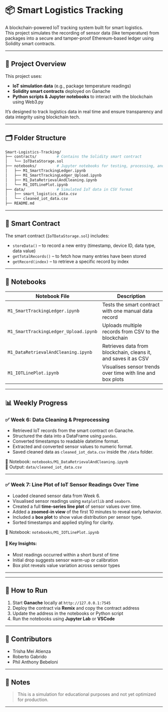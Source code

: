 # 📦 Smart Logistics Tracking

A blockchain-powered IoT tracking system built for smart logistics.  
This project simulates the recording of sensor data (like temperature) from packages into a secure and tamper-proof Ethereum-based ledger using Solidity smart contracts.

---

## 🚀 Project Overview

This project uses:
- **IoT simulation data** (e.g., package temperature readings)
- **Solidity smart contracts** deployed on Ganache
- **Python scripts & Jupyter notebooks** to interact with the blockchain using Web3.py

It’s designed to track logistics data in real time and ensure transparency and data integrity using blockchain tech.

---

## 🗂️ Folder Structure
```bash
Smart-Logistics-Tracking/
├── contracts/         # Contains the Solidity smart contract
│   └── IoTDataStorage.sol
├── notebooks/         # Jupyter notebooks for testing, processing, and plotting
│   ├── M1_SmartTrackingLedger.ipynb
│   ├── M1_SmartTrackingLedger_Upload.ipynb
│   ├── M1_DataRetrievalAndCleaning.ipynb
│   └── M1_IOTLinePlot.ipynb
├── data/              # Simulated IoT data in CSV format
│   ├── smart_logistics_data.csv
│   └── cleaned_iot_data.csv
├── README.md
```


---

## 🔐 Smart Contract

The smart contract (`IoTDataStorage.sol`) includes:
- `storeData()` – to record a new entry (timestamp, device ID, data type, data value)
- `getTotalRecords()` – to fetch how many entries have been stored
- `getRecord(index)` – to retrieve a specific record by index

---

## 📓 Notebooks

| Notebook File | Description |
|---------------|-------------|
| `M1_SmartTrackingLedger.ipynb` | Tests the smart contract with one manual data record |
| `M1_SmartTrackingLedger_Upload.ipynb` | Uploads multiple records from CSV to the blockchain |
| `M1_DataRetrievalAndCleaning.ipynb` | Retrieves data from blockchain, cleans it, and saves it as CSV |
| `M1_IOTLinePlot.ipynb` | Visualises sensor trends over time with line and box plots |

---


## 📊 Weekly Progress

### ✅ Week 6: Data Cleaning & Preprocessing

- Retrieved IoT records from the smart contract on Ganache.
- Structured the data into a DataFrame using `pandas`.
- Converted timestamps to readable datetime format.
- Extracted and converted sensor values to numeric format.
- Saved cleaned data as `cleaned_iot_data.csv` inside the `/data` folder.

📁 Notebook: `notebooks/M1_DataRetrievalAndCleaning.ipynb`  
📄 Output: `data/cleaned_iot_data.csv`

---

### ✅ Week 7: Line Plot of IoT Sensor Readings Over Time

- Loaded cleaned sensor data from Week 6.
- Visualised sensor readings using `matplotlib` and `seaborn`.
- Created a full **time-series line plot** of sensor values over time.
- Added a **zoomed-in view** of the first 10 minutes to reveal early behavior.
- Included a **box plot** to show value distribution per sensor type.
- Sorted timestamps and applied styling for clarity.

📁 Notebook: `notebooks/M1_IOTLinePlot.ipynb`

#### 🧠 Key Insights:
- Most readings occurred within a short burst of time
- Initial drop suggests sensor warm-up or calibration
- Box plot reveals value variation across sensor types

---

---

## 🧪 How to Run

1. Start **Ganache** locally at `http://127.0.0.1:7545`
2. Deploy the contract via **Remix** and copy the contract address
3. Update the address in the notebooks or Python script
4. Run the notebooks using **Jupyter Lab** or **VSCode**

---

## 🤝 Contributors

- Trisha Mei Atienza
- Roberto Gabrido
- Phil Anthony Bebeloni

---

## 📌 Notes

> This is a simulation for educational purposes and not yet optimized for production.

---

